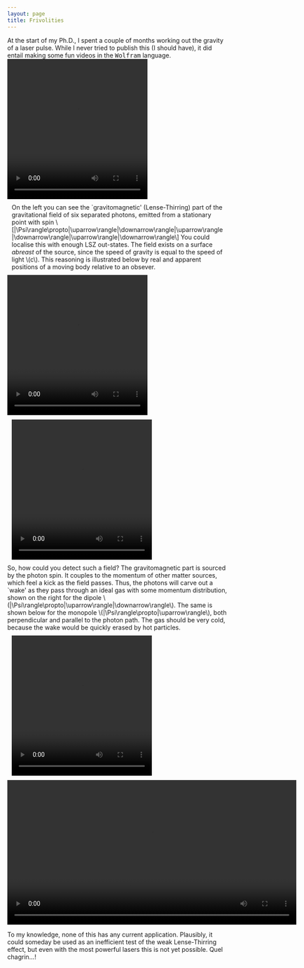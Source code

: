 ```yaml
---
layout: page 
title: Frivolities 
---
```

<head>
<!--<meta name="viewport" content="width=device-width, initial-scale=1">-->
  <style>

  .row {
    display: flex;
  }

  /* Create two equal columns that sits next to each other */
  .column {
    flex: 50%;
    padding: 10px;
  }
  .column2 {
    flex: 50%;
    padding: 10px;
  }
  </style>
</head>

<body class="sph9">
At the start of my Ph.D., I spent a couple of months working out the gravity of a laser pulse. While I never tried to publish this (I should have), it did entail making some fun videos in the <tt>Wolfram</tt> language.

<div class="row">
  <div class="column" >
    <video width="320" height="320" controls autoplay loop>
      <source src="assets/laser/3.mp4" type="video/mp4">
      Your browser does not support the video tag.
    </video> 
  </div>
  <div class="column2" >
     On the left you can see the `gravitomagnetic' (Lense-Thirring) part of the gravitational field of six separated photons, emitted from a stationary point with spin 
\[|\Psi\rangle\propto|\uparrow\rangle|\downarrow\rangle|\uparrow\rangle|\downarrow\rangle|\uparrow\rangle|\downarrow\rangle\]
You could localise this with enough LSZ out-states.
The field exists on a surface <em>abreast</em> of the source, since the speed of gravity is equal to the speed of light \(c\). This reasoning is illustrated below by real and apparent positions of a moving body relative to an obsever.
  </div>
</div>

<div class="row">
  <div class="column" >
    <video id="home1" width="320" height="320" controls autoplay loop> 
        <source src="assets/laser/1.mp4" /> 
    </video>
  </div>
  <div class="column2" >
    <video id="home2" width="320" height="320" controls autoplay loop> 
        <source src="assets/laser/2.mp4" /> 
    </video>
  </div>
</div>

<div class="row">
  <div class="column" >
   So, how could you detect such a field? The gravitomagnetic part is sourced by the photon spin. It couples to the momentum of other matter sources, which feel a kick as the field passes. Thus, the photons will carve out a `wake' as they pass through an ideal gas with some momentum distribution, shown on the right for the dipole
\(|\Psi\rangle\propto|\uparrow\rangle|\downarrow\rangle\).
The same is shown below for the monopole 
\(|\Psi\rangle\propto|\uparrow\rangle\), both perpendicular and parallel to the photon path.
The gas should be very cold, because the wake would be quickly erased by hot particles.
  </div>
  <div class="column2" >
    <video id="home2" width="320" height="320" controls autoplay loop> 
        <source src="assets/laser/4.mp4" /> 
    </video>
  </div>
</div>


<video id="home1" width="660" height="330" controls autoplay loop> 
    <source src="assets/laser/5.mp4" /> 
</video>
<p>
To my knowledge, none of this has any current application. Plausibly, it could someday be used as an inefficient test of the weak Lense-Thirring effect, but even with the most powerful lasers this is not yet possible. Quel chagrin...!
</p>
</body>
